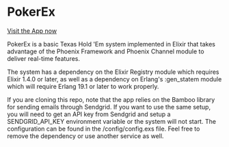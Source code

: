# PokerEx

[Visit the App now](https://ancient-forest-15148.herokuapp.com/)

PokerEx is a basic Texas Hold 'Em system implemented in Elixir that takes
advantage of the Phoenix Framework and Phoenix Channel module to deliver
real-time features. 

The system has a dependency on the Elixir Registry module which requires 
Elixir 1.4.0 or later, as well as a dependency on Erlang's :gen_statem 
module which will require Erlang 19.1 or later to work properly.

If you are cloning this repo, note that the app relies on the Bamboo
library for sending emails through Sendgrid. If you want to use the same
setup, you will need to get an API key from Sendgrid and setup
a SENDGRID_API_KEY environment variable or the system will not start. The
configuration can be found in the /config/config.exs file. Feel free to
remove the dependency or use another service as well.
